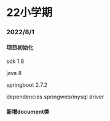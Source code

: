 # 22小学期
### 2022/8/1
#### 项目初始化

sdk 1.8

java 8

springboot 2.7.2

dependencies springweb/mysql driver

#### 新增document类

